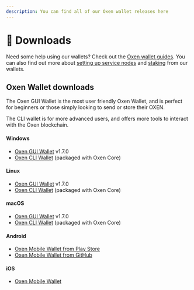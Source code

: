 ```yaml
---
description: You can find all of our Oxen wallet releases here
---
```


# 📁 Downloads

Need some help using our wallets? Check out the [Oxen wallet guides](using-the-oxen-blockchain/oxen-wallet-guides/). You can also find out more about [setting up service nodes](https://docs.oxen.io/using-the-oxen-blockchain/oxen-service-node-guides/full-service-node-setup-guide) and [staking](using-the-oxen-blockchain/oxen-service-node-guides/staking-to-shared-service-node.md) from our wallets.

## Oxen Wallet downloads

The Oxen GUI Wallet is the most user friendly Oxen Wallet, and is perfect for beginners or those simply looking to send or store their OXEN.

The CLI wallet is for more advanced users, and offers more tools to interact with the Oxen blockchain.

#### Windows

* [Oxen GUI Wallet](https://github.com/oxen-io/oxen-electron-gui-wallet/releases/download/v1.7.0/oxen-electron-wallet-1.7.0-win.exe) v1.7.0
* [Oxen CLI Wallet](https://github.com/oxen-io/oxen-core/releases) \(packaged with Oxen Core\)

#### Linux

* [Oxen GUI Wallet](https://github.com/oxen-io/oxen-electron-gui-wallet/releases/download/v1.7.0/oxen-electron-wallet-1.7.0-linux.AppImage) v1.7.0
* [Oxen CLI Wallet](https://github.com/oxen-io/oxen-core/releases) \(packaged with Oxen Core\)

#### macOS

* [Oxen GUI Wallet](https://github.com/oxen-io/oxen-electron-gui-wallet/releases/download/v1.7.0/oxen-electron-wallet-1.7.0-mac.dmg) v1.7.0
* [Oxen CLI Wallet](https://github.com/oxen-io/oxen-core/releases) \(packaged with Oxen Core\)

#### Android

* [Oxen Mobile Wallet from Play Store](https://play.google.com/store/apps/details?id=io.oxen.wallet)
* [Oxen Mobile Wallet from GitHub](https://github.com/oxen-io/oxen-mobile-wallet/releases/)

#### iOS

* [Oxen Mobile Wallet](https://apps.apple.com/app/oxen-wallet-rangeproof/id1547745078)





